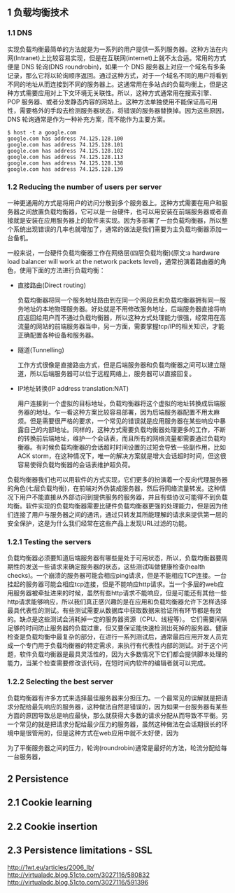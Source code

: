 
## 1 负载均衡技术

### 1.1 DNS

实现负载均衡最简单的方法就是为一系列的用户提供一系列服务器。这种方法在内网(Intranet)上比较容易实现，但是在互联网(internet)上就不太合适。常用的方式便是 DNS 轮询(DNS roundrobin)，如果一个 DNS 服务器上对应一个域名有多条记录，那么它将以轮询顺序返回。通过这种方式，对于一个域名不同的用户将看到不同的地址从而连接到不同的服务器上。这通常用在多站点的负载均衡上，但是这种方式需要应用对上下文环境无关联性。所以，这种方式通常用在搜索引擎、POP 服务器、或者分发静态内容的网站上。这种方法单独使用不能保证高可用性，需要格外的手段去检测服务器状态，将错误的服务器替换掉。因为这些原因，DNS 轮询通常是作为一种补充方案，而不能作为主要方案。

    $ host -t a google.com
    google.com has address 74.125.128.100
    google.com has address 74.125.128.101
    google.com has address 74.125.128.102
    google.com has address 74.125.128.113
    google.com has address 74.125.128.138
    google.com has address 74.125.128.139

### 1.2 Reducing the number of users per server

一种更通用的方式是将用户的访问分散到多个服务器上。这种方式需要在用户和服务器之间放置负载均衡器，它可以是一台硬件，也可以用安装在前端服务器或者直接就是安装在应用服务器上的软件来实现。因为多部署了一台负载均衡器，所以整个系统出现错误的几率也就增加了，通常的做法是我们需要为主负载均衡器添加一台备机。

一般来说，一台硬件负载均衡器工作在网络层(四层负载均衡)(原文:a hardware load balancer will work at the network packets level)，通常扮演着路由器的角色，使用下面的方法进行负载均衡：

* 直接路由(Direct routing)

    负载均衡器将同一个服务地址路由到在同一个网段且和负载均衡器拥有同一服务地址的本地物理服务器。好处就是不用修改服务地址，后端服务器直接将响应返回给用户而不通过负载均衡器，所以这种方式处理能力很强，经常用在高流量的网站的前端服务器当中，另一方面，需要掌握tcp/IP的相关知识，才能正确配置各种设备和服务器。

* 隧道(Tunnelling)

    工作方式很像是直接路由方式，但是后端服务器和负载均衡器之间可以建立隧道，所以后端服务器可以位于远程网络上，服务器可以直接回复。

* IP地址转换(IP address translation:NAT)

    用户连接到一个虚拟的目标地址，负载均衡器将这个虚拟的地址转换成后端服务器的地址。乍一看这种方案比较容易部署，因为后端服务器配置不用太麻烦。但是需要很严格的要求，一个常见的错误就是应用服务器在某些响应中暴露自己的内部地址。同样的，这种方式需要负载均衡器处理更多的工作，不断的转换前后端地址，维护一个会话表，而且所有的网络流量都需要通过负载均衡器。有时候负载均衡器的会话超时时间设置的过短会导致一些副作用，比如 ACK storm，在这种情况下，唯一的解决方案就是增大会话超时时间，但这很容易使得负载均衡器的会话表维护超负荷。

负载均衡器我们也可以用软件的方式实现，它们更多的扮演着一个反向代理服务器的角色(七层负载均衡)，在前端对外伪装成服务器，然后将网络流量转发。这种情况下用户不能直接从外部访问到提供服务的服务器，并且有些协议可能得不到负载均衡。软件实现的负载均衡器需要比硬件负载均衡器更强的处理能力，但是因为他们连接了用户与服务器之间的通讯，通过只转发其所能理解的请求来提供第一层的安全保护，这是为什么我们经常在这些产品上发现URL过滤的功能。

### 1.2.1 Testing the servers

负载均衡器必须要知道后端服务器有哪些是处于可用状态，所以，负载均衡器要周期性的发送一些请求来确定服务器的状态，这些测试叫做健康检查(health checks)。一个崩溃的服务器可能会相应ping请求，但是不能相应TCP连接。一台挂起的服务器可能会相应tcp连接，但是不能响应http请求。当一个多层的web应用服务器被牵扯进来的时候，虽然有些http请求不能响应，但是可能还有其他一些http请求能够响应，所以我们真正感兴趣的是在应用和负载均衡器允许下怎样选择最具代表性的测试。有些测试需要从数据库中获取数据来验证所有环节都是有效的。缺点是这些测试会消耗掉一定的服务器资源（CPU、线程等）。 它们需要间隔足够的时间防止服务器的负载过重，但又要保证能快速检测出死掉的服务器。健康检查是负载均衡中最复杂的部分，在进行一系列测试后，通常最后应用开发人员完成一个专门用于负载均衡器的特定需求，来执行有代表性内部的测试。对于这个问题，软件负载均衡器是最具灵活性的，因为大多数情况下它们都会提供脚本处理的能力，当某个检查需要修改该代码，在短时间内软件的编辑者就可以完成。


### 1.2.2 Selecting the best server

负载均衡器有许多方式来选择最佳服务器来分担压力。一个最常见的误解就是把请求分配给最先响应的服务器，这种做法自然是错误的，因为如果一台服务器有某些方面的原因导致总是响应最快，那么就获得大多数的请求分配从而导致不平衡。另一个常见的就是把请求分配给最少压力的服务器，虽然这种做法在会话期很长的环境中是很管用的，但是这种方式在web应用中就不太好使，因为

为了平衡服务器之间的压力，轮询(roundrobin)通常是最好的方法，轮流分配给每一台服务器，

## 2 Persistence

## 2.1 Cookie learning



## 2.2 Cookie insertion


## 2.3 Persistence limitations - SSL


























http://1wt.eu/articles/2006_lb/
http://virtualadc.blog.51cto.com/3027116/580832
http://virtualadc.blog.51cto.com/3027116/591396


